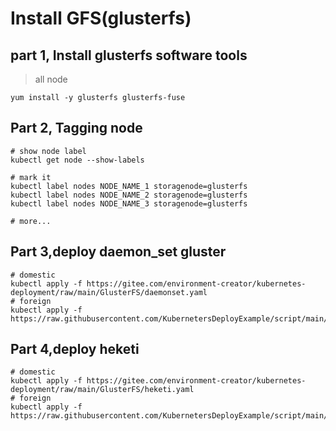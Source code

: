# Install GFS(glusterfs)

## part 1, Install glusterfs software tools
> all node

```shell
yum install -y glusterfs glusterfs-fuse 
```

## Part 2, Tagging node

```shell
# show node label
kubectl get node --show-labels

# mark it
kubectl label nodes NODE_NAME_1 storagenode=glusterfs
kubectl label nodes NODE_NAME_2 storagenode=glusterfs
kubectl label nodes NODE_NAME_3 storagenode=glusterfs

# more...
```

## Part 3,deploy daemon_set gluster

```shell
# domestic
kubectl apply -f https://gitee.com/environment-creator/kubernetes-deployment/raw/main/GlusterFS/daemonset.yaml
# foreign
kubectl apply -f https://raw.githubusercontent.com/KubernetersDeployExample/script/main/GlusterFS/daemonset.yaml

```

## Part 4,deploy heketi

```shell
# domestic
kubectl apply -f https://gitee.com/environment-creator/kubernetes-deployment/raw/main/GlusterFS/heketi.yaml
# foreign
kubectl apply -f https://raw.githubusercontent.com/KubernetersDeployExample/script/main/GlusterFS/heketi.yaml
```